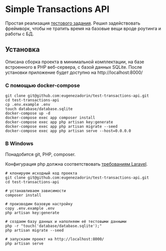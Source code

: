 # Simple Transactions API

Простая реализация [тестового задания](specification.pdf). Решил задействовать фреймворк, чтобы не тратить время на базовые вещи вроде роутинга и работы с БД.

## Установка

Описана сборка проекта в минимальной комплектации, на базе встроенного в PHP веб-сервера, с базой данных SQLite. После установки приложение будет доступно на http://localhost:8000/

### С помощью docker-compose

    git clone git@github.com:eugenezadorin/test-transactions-api.git
    cd test-transactions-api
    cp .env.example .env
    touch database/database.sqlite
    docker-compose up -d
    docker-compose exec app composer install
    docker-compose exec app php artisan key:generate
    docker-compose exec app php artisan migrate --seed
    docker-compose exec app php artisan serve --host=0.0.0.0

### В Windows

Понадобится git, PHP, composer.

Конфигурация php должна соответствовать [требованиям Laravel](https://laravel.com/docs/8.x/installation#server-requirements).

    # клонируем исходный код проекта
    git clone git@github.com:eugenezadorin/test-transactions-api.git
    cd test-transactions-api

    # устанавливаем зависимости
    composer install

    # производим базовую настройку
    copy .env.example .env
    php artisan key:generate

    # создаем базу данных и наполняем её тестовыми данными
    php -r "touch('database/database.sqlite');"
    php artisan migrate --seed

    # запускаем проект на http://localhost:8000/
    php artisan serve
